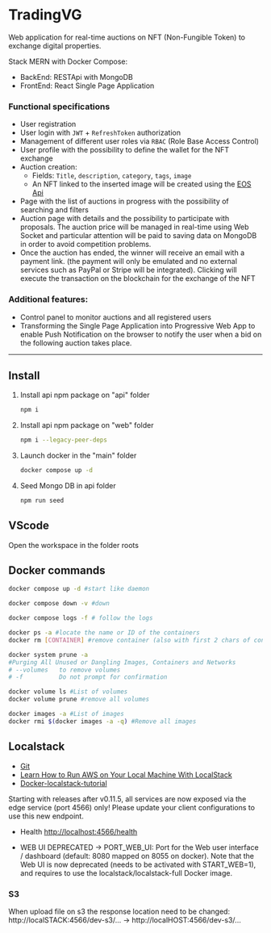 # TradingVG

Web application for real-time auctions on NFT (Non-Fungible Token) to exchange digital properties.

Stack MERN with Docker Compose:

- BackEnd: RESTApi with MongoDB
- FrontEnd: React Single Page Application

### Functional specifications

- User registration
- User login with `JWT` + `RefreshToken` authorization
- Management of different user roles via `RBAC` (Role Base Access Control)
- User profile with the possibility to define the wallet for the NFT exchange
- Auction creation:
  - Fields: `Title`, `description`, `category`, `tags`, `image`
  - An NFT linked to the inserted image will be created using the [EOS Api](https://developers.eos.io)
- Page with the list of auctions in progress with the possibility of searching and filters
- Auction page with details and the possibility to participate with proposals. The auction price will be managed in real-time using Web Socket and particular attention will be paid to saving data on MongoDB in order to avoid competition problems.
- Once the auction has ended, the winner will receive an email with a payment link. (the payment will only be emulated and no external services such as PayPal or Stripe will be integrated). Clicking will execute the transaction on the blockchain for the exchange of the NFT

### Additional features:

- Control panel to monitor auctions and all registered users
- Transforming the Single Page Application into Progressive Web App to enable Push Notification on the browser to notify the user when a bid on the following auction takes place.

---

## Install

1. Install api npm package on "api" folder

   ```sh
   npm i
   ```

2. Install api npm package on "web" folder

   ```sh
   npm i --legacy-peer-deps
   ```

3. Launch docker in the "main" folder

   ```sh
   docker compose up -d
   ```

4. Seed Mongo DB in api folder

   ```sh
   npm run seed
   ```

## VScode

Open the workspace in the folder roots

## Docker commands

```sh
docker compose up -d #start like daemon
```

```sh
docker compose down -v #down
```

```sh
docker compose logs -f # follow the logs
```

```sh
docker ps -a #locate the name or ID of the containers
docker rm [CONTAINER] #remove container (also with first 2 chars of container ID)
```

```sh
docker system prune -a
#Purging All Unused or Dangling Images, Containers and Networks
# --volumes	  to remove volumes
# -f          Do not prompt for confirmation
```

```sh
docker volume ls #List of volumes
docker volume prune #remove all volumes
```

```sh
docker images -a #List of images
docker rmi $(docker images -a -q) #Remove all images
```

## Localstack

- [Git](https://github.com/localstack/localstack)
- [Learn How to Run AWS on Your Local Machine With LocalStack](https://betterprogramming.pub/-dont-be-intimidated-learn-how-to-run-aws-on-your-local-machine-with-localstack-2f3448462254)
- [Docker-localstack-tutorial](https://dev.to/goodidea/how-to-fake-aws-locally-with-localstack-27me)

Starting with releases after v0.11.5, all services are now exposed via the edge service (port 4566) only! Please update your client configurations to use this new endpoint.

- Health [http://localhost:4566/health](http://localhost:4566/)

- WEB UI DEPRECATED -> PORT_WEB_UI: Port for the Web user interface / dashboard (default: 8080 mapped on 8055 on docker).
  Note that the Web UI is now deprecated (needs to be activated with START_WEB=1), and requires to use the localstack/localstack-full Docker image.

### S3

When upload file on s3 the response location need to be changed: http://localSTACK:4566/dev-s3/... -> http://localHOST:4566/dev-s3/...
